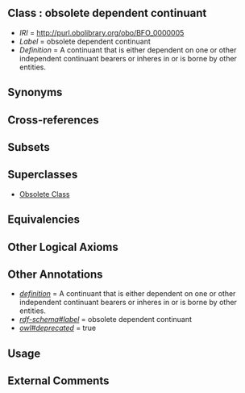 
## Class : obsolete dependent continuant

 * *IRI* = http://purl.obolibrary.org/obo/BFO_0000005
 * *Label* = obsolete dependent continuant
 * *Definition* = A continuant  that is either dependent on one or other independent continuant  bearers or inheres in or is borne by other entities.

## Synonyms


## Cross-references


## Subsets


## Superclasses

 * [Obsolete Class](../../ss/oboInOwl#ObsoleteClass.md)

## Equivalencies


## Other Logical Axioms


## Other Annotations

 * *[definition](../../IAO/15/IAO_0000115.md)* = A continuant  that is either dependent on one or other independent continuant  bearers or inheres in or is borne by other entities.
 * *[rdf-schema#label](../../el/rdf-schema#label.md)* = obsolete dependent continuant
 * *[owl#deprecated](../../ed/owl#deprecated.md)* = true

## Usage


## External Comments

